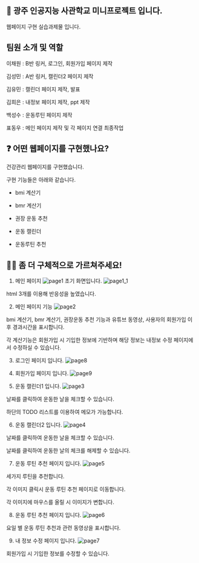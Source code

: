 
## 🙌 광주 인공지능 사관학교 미니프로젝트 입니다.
웹페이지 구현 실습과제물 입니다. 

## 팀원 소개 및 역할

이채원 : B반 링커, 로그인, 회원가입 페이지 제작

김성민 : A반 링커, 캘린더2 페이지 제작

김유민 : 캘린더 페이지 제작, 발표

김희은 : 내정보 페이지 제작, ppt 제작

백성수 : 운동루틴 페이지 제작

표동우 : 메인 페이지 제작 및 각 페이지 연결 최종작업


## ❓ 어떤 웹페이지를 구현했나요?

건강관리 웹페이지를 구현했습니다.

구현 기능들은 아래와 같습니다.

- bmi 계산기

- bmr 계산기

- 권장 운동 추천

- 운동 캘린더

- 운동루틴 추천



## 🙋‍♀️ 좀 더 구체적으로 가르쳐주세요!   
1. 메인 페이지
![page1](https://github.com/pdw1584/MP/assets/38202537/c2910eff-01bf-4db0-acde-ec31f712f3a2)
초기 화면입니다.
![page1_1](https://github.com/pdw1584/MP/assets/38202537/7d154342-1504-4921-b447-c566d5e7c91e)

html 3개를 이용해 반응성을 높였습니다.

2. 메인 페이지 기능
![page2](https://github.com/pdw1584/MP/assets/38202537/65a8bd36-4624-4263-8343-4a1902b047e8)



bmi 계산기, bmr 계산기, 권장운동 추천 기능과 유튜브 동영상, 사용자의 회원가입 이후 경과시간을 표시합니다.

각 계산기능은 회원가입 시 기입한 정보에 기반하며 해당 정보는 내정보 수정 페이지에서 수정하실 수 있습니다.





3. 로그인 페이지 입니다.
![page8](https://github.com/pdw1584/MP/assets/38202537/01a0e865-51d9-4101-b34c-d62f18d501c0)





5. 회원가입 페이지 입니다.
![page9](https://github.com/pdw1584/MP/assets/38202537/31e7d2df-c32d-4ce1-ac62-6fca1c1e5594)





7. 운동 캘린더1 입니다.
![page3](https://github.com/pdw1584/MP/assets/38202537/25fafcd9-9792-40dd-b5a4-c157665af947)


날짜를 클릭하여 운동한 날을 체크할 수 있습니다.

하단의 TODO 리스트를 이용하여 메모가 가능합니다.





6. 운동 캘린더2 입니다.
![page4](https://github.com/pdw1584/MP/assets/38202537/edc14dcc-da3b-4c2d-aa9e-0b07f034230f)



날짜를 클릭하여 운동한 날을 체크할 수 있습니다.

날짜를 클릭하여 운동한 날의 체크를 해제할 수 있습니다.





7. 운동 루틴 추천 페이지 입니다.
![page5](https://github.com/pdw1584/MP/assets/38202537/2c0033df-a40a-475e-8f3c-8cc0632897af)



세가지 루틴을 추천합니다.

각 이미지 클릭시 운동 루틴 추천 페이지로 이동합니다.

각 이미지에 마우스를 올릴 시 이미지가 변합니다.





8. 운동 루틴 추천 페이지 입니다.
![page6](https://github.com/pdw1584/MP/assets/38202537/7f845793-c6b5-491f-89e2-33d7db2183d9)


요일 별 운동 루틴 추천과 관련 동영상을 표시합니다.





9. 내 정보 수정 페이지 입니다.
![page7](https://github.com/pdw1584/MP/assets/38202537/2db26658-d098-4e2e-b32c-1c5e904a4be9)





회원가입 시 기입한 정보를 수정할 수 있습니다.
